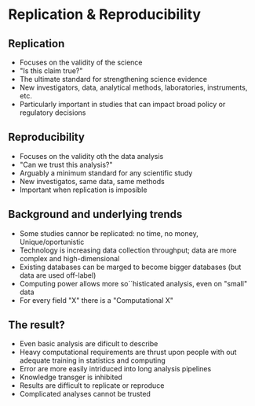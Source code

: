 # Replication & Reproducibility

## Replication

- Focuses on the validity of the science
- "Is this claim true?"
- The ultimate standard for strengthening science evidence
- New investigators, data, analytical methods, laboratories, instruments, etc.
- Particularly important in studies that can impact broad policy or regulatory decisions

## Reproducibility

- Focuses on the validity oth the data analysis
- "Can we trust this analysis?"
- Arguably a minimum standard for any scientific study
- New investigatos, same data, same methods
- Important when replication is imposible

## Background and underlying trends
- Some studies cannor be replicated: no time, no money, Unique/oportunistic
- Technology is increasing data collection throughput; data are more complex and high-dimensional
- Existing databases can be marged to become bigger databases (but data are used off-label)
- Computing power allows more so´´histicated analysis, even on "small" data
- For every field "X" there is a "Computational X"

## The result?
- Even basic analysis are dificult to describe
- Heavy computational requirements are thrust upon people with out adequate training in statistics and computing
- Error are more easily intriduced into long analysis pipelines
- Knowledge transger is inhibited
- Results are difficult to replicate or reproduce
- Complicated analyses cannot be trusted
